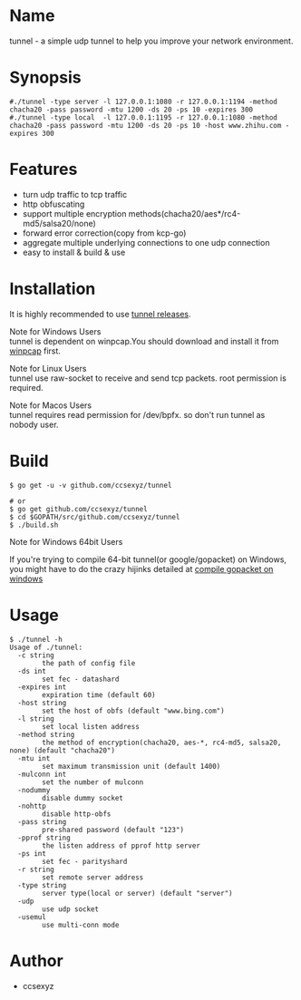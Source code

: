 Name 
====

tunnel - a simple udp tunnel to help you improve your network environment.   

Synopsis
========

```
#./tunnel -type server -l 127.0.0.1:1080 -r 127.0.0.1:1194 -method chacha20 -pass password -mtu 1200 -ds 20 -ps 10 -expires 300
#./tunnel -type local  -l 127.0.0.1:1195 -r 127.0.0.1:1080 -method chacha20 -pass password -mtu 1200 -ds 20 -ps 10 -host www.zhihu.com -expires 300  
```

Features 
========

* turn udp traffic to tcp traffic  
* http obfuscating  
* support multiple encryption methods(chacha20/aes*/rc4-md5/salsa20/none)  
* forward error correction(copy from kcp-go)  
* aggregate multiple underlying connections to one udp connection  
* easy to install & build & use   

Installation
============

It is highly recommended to use [tunnel releases](https://github.com/ccsexyz/tunnel/releases).  

Note for Windows Users   
tunnel is dependent on winpcap.You should download and install it from [winpcap](https://www.winpcap.org/install/default.htm) first.

Note for Linux Users  
tunnel use raw-socket to receive and send tcp packets. root permission is required.

Note for Macos Users  
tunnel requires read permission for /dev/bpfx. so don't run tunnel as nobody user.   

Build 
=====

```  
$ go get -u -v github.com/ccsexyz/tunnel

# or 
$ go get github.com/ccsexyz/tunnel 
$ cd $GOPATH/src/github.com/ccsexyz/tunnel  
$ ./build.sh  
```  

Note for Windows 64bit Users

If you're trying to compile 64-bit tunnel(or google/gopacket) on Windows, you might have to do the crazy hijinks detailed at [compile gopacket on windows](http://stackoverflow.com/questions/38047858/compile-gopacket-on-windows-64bit)  

Usage
=====

```
$ ./tunnel -h
Usage of ./tunnel:
  -c string
    	the path of config file
  -ds int
    	set fec - datashard
  -expires int
    	expiration time (default 60)
  -host string
    	set the host of obfs (default "www.bing.com")
  -l string
    	set local listen address
  -method string
    	the method of encryption(chacha20, aes-*, rc4-md5, salsa20, none) (default "chacha20")
  -mtu int
    	set maximum transmission unit (default 1400)
  -mulconn int
    	set the number of mulconn
  -nodummy
    	disable dummy socket
  -nohttp
    	disable http-obfs
  -pass string
    	pre-shared password (default "123")
  -pprof string
    	the listen address of pprof http server
  -ps int
    	set fec - parityshard
  -r string
    	set remote server address
  -type string
    	server type(local or server) (default "server")
  -udp
    	use udp socket
  -usemul
    	use multi-conn mode
```

Author
=======

* ccsexyz  